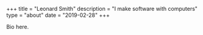 +++
title = "Leonard Smith"
description = "I make software with computers"
type = "about"
date = "2019-02-28"
+++

Bio here.



